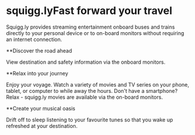 # squigg.lyFast forward your travel

Squigg.ly provides streaming entertainment onboard buses and trains directly to your personal device or to on-board monitors without requiring an internet connection.


**Discover the road ahead

View destination and safety information via the onboard monitors.


**Relax into your journey

Enjoy your voyage. Watch a variety of movies and TV series on your phone, tablet, or computer to while away the hours.
Don't have a smartphone? Relax - squigg.ly movies are available via the on-board monitors.


**Create your musical oasis

Drift off to sleep listening to your favourite tunes so that you wake up refreshed at your destination.
